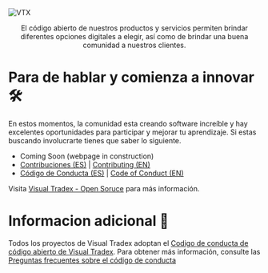 <img src="https://raw.githubusercontent.com/VisualTradex/.github/main/images/VTX%20BANNER.png" alt="VTX" />
<p align="center" style=" font-weight: 400; ">El código abierto de nuestros productos y servicios permiten brindar diferentes opciones digitales a elegir, así como de brindar una buena comunidad a nuestros clientes.</p>

# Para de hablar y comienza a innovar 🛠

En estos momentos, la comunidad esta creando software increíble y hay excelentes oportunidades para participar y mejorar tu aprendizaje. Si estas buscando involucrarte tienes que saber lo siguiente.

* Coming Soon (webpage in construction)
* [Contribuciones (ES)](https://visual-tradex.com/opensource/contributing) | [Contributing (EN)]()
* [Código de Conducta (ES)](https://github.com/VisualTradex/.github/blob/main/CODE_OF_CONDUCT.md) | [Code of Conduct (EN)](https://github.com/VisualTradex/.github/blob/main/CODE_OF_CONDUCT_EN.md)

Visita [Visual Tradex - Open Soruce](https://visual-tradex.com/opensource) para más información.

# Informacion adicional 💭

Todos los proyectos de Visual Tradex adoptan el [Codigo de conducta de código abierto de Visual Tradex](https://visual-tradex.com/opensource/codeofconduct). Para obtener más información, consulte las [Preguntas frecuentes sobre el código de conducta](https://visual-tradex.com/opensource/codeofconduct/faq)
